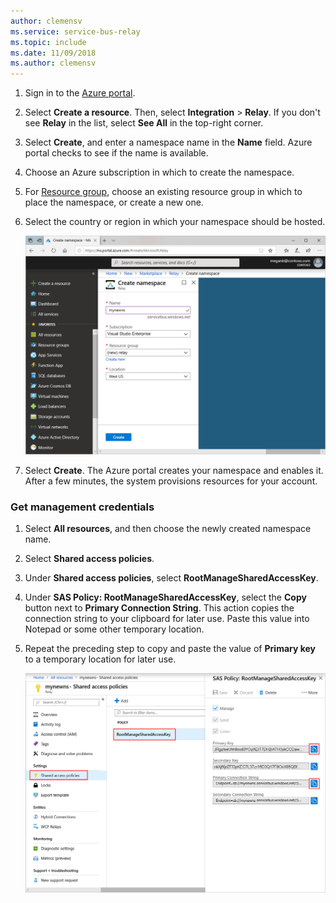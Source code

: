 ```yaml
---
author: clemensv
ms.service: service-bus-relay
ms.topic: include
ms.date: 11/09/2018
ms.author: clemensv
---
```

1. Sign in to the [Azure portal][Azure portal].
1. Select **Create a resource**. Then, select **Integration** > **Relay**. If you don't see **Relay** in the list, select **See All** in the top-right corner.
1. Select **Create**, and enter a namespace name in the **Name** field. Azure portal checks to see if the name is available.
1. Choose an Azure subscription in which to create the namespace.
1. For [Resource group](../../azure-resource-manager/management/manage-resource-groups-portal.md), choose an existing resource group in which to place the namespace, or create a new one.  
1. Select the country or region in which your namespace should be hosted.

    ![Create namespace][create-namespace]

1. Select **Create**. The Azure portal creates your namespace and enables it. After a few minutes, the system provisions resources for your account.

### Get management credentials

1. Select **All resources**, and then choose the newly created namespace name.
1. Select **Shared access policies**.  
1. Under **Shared access policies**, select **RootManageSharedAccessKey**.
1. Under **SAS Policy: RootManageSharedAccessKey**, select the **Copy** button next to **Primary Connection String**. This action copies the connection string to your clipboard for later use. Paste this value into Notepad or some other temporary location.
1. Repeat the preceding step to copy and paste the value of **Primary key** to a temporary location for later use.  

    ![connection-string][connection-string]

<!--Image references-->

[create-namespace]: ./media/relay-create-namespace-portal/create-namespace-vs2019.png
[connection-info]: ./media/relay-create-namespace-portal/connection-info.png
[connection-string]: ./media/relay-create-namespace-portal/connection-string-vs2019.png
[Azure portal]: https://portal.azure.com
